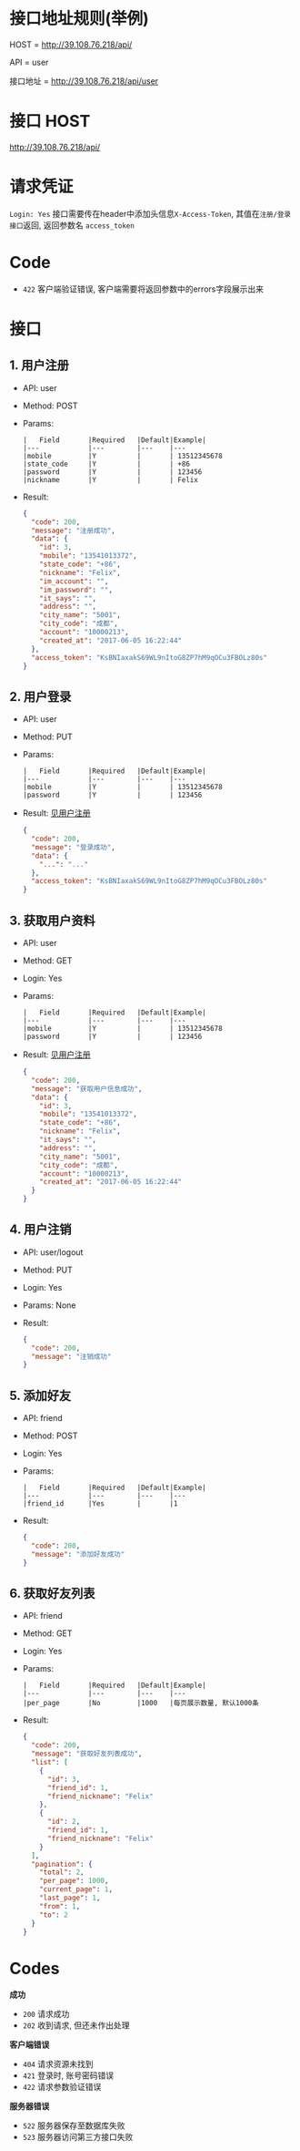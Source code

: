 # 接口地址规则(举例)

HOST =  http://39.108.76.218/api/

API = user

接口地址 = http://39.108.76.218/api/user

# 接口 HOST
http://39.108.76.218/api/

# 请求凭证
`Login: Yes` 接口需要传在header中添加头信息`X-Access-Token`,
其值在`注册/登录接口`返回, 返回参数名 `access_token`

# Code

- `422` 客户端验证错误, 客户端需要将返回参数中的errors字段展示出来


接口
==========

## 1. 用户注册
- API: user
- Method: POST
- Params:

    ```
    |   Field       |Required   |Default|Example|
    |---            |---        |---    |---
    |mobile         |Y          |       | 13512345678
    |state_code     |Y          |       | +86
    |password       |Y          |       | 123456
    |nickname       |Y          |       | Felix
    ```

- Result:

    ```json
    {
      "code": 200,
      "message": "注册成功",
      "data": {
        "id": 3,
        "mobile": "13541013372",
        "state_code": "+86",
        "nickname": "Felix",
        "im_account": "",
        "im_password": "",
        "it_says": "",
        "address": "",
        "city_name": "5001",
        "city_code": "成都",
        "account": "10000213",
        "created_at": "2017-06-05 16:22:44"
      },
      "access_token": "KsBNIaxakS69WL9nItoG8ZP7hM9qOCu3FBOLz80s"
    }
    ```

## 2. 用户登录
- API: user
- Method: PUT
- Params:

    ```
    |   Field       |Required   |Default|Example|
    |---            |---        |---    |---
    |mobile         |Y          |       | 13512345678
    |password       |Y          |       | 123456
    ```

- Result: [见用户注册](1.用户注册)

    ```json
    {
      "code": 200,
      "message": "登录成功",
      "data": {
        "...": "..."
      },
      "access_token": "KsBNIaxakS69WL9nItoG8ZP7hM9qOCu3FBOLz80s"
    }
    ```

## 3. 获取用户资料
- API: user
- Method: GET
- Login: Yes
- Params:

    ```
    |   Field       |Required   |Default|Example|
    |---            |---        |---    |---
    |mobile         |Y          |       | 13512345678
    |password       |Y          |       | 123456
    ```

- Result: [见用户注册](1.用户注册)

    ```json
    {
      "code": 200,
      "message": "获取用户信息成功",
      "data": {
        "id": 3,
        "mobile": "13541013372",
        "state_code": "+86",
        "nickname": "Felix",
        "it_says": "",
        "address": "",
        "city_name": "5001",
        "city_code": "成都",
        "account": "10000213",
        "created_at": "2017-06-05 16:22:44"
      }
    }
    ```

## 4. 用户注销
- API: user/logout
- Method: PUT
- Login: Yes
- Params: None
- Result:

    ```json
    {
      "code": 200,
      "message": "注销成功"
    }
    ```

## 5. 添加好友
- API: friend
- Method: POST
- Login: Yes
- Params:

    ```
    |   Field       |Required   |Default|Example|
    |---            |---        |---    |---
    |friend_id      |Yes        |       |1
    ```

- Result:

    ```json
    {
      "code": 200,
      "message": "添加好友成功"
    }
    ```

## 6. 获取好友列表
- API: friend
- Method: GET
- Login: Yes
- Params:

    ```
    |   Field       |Required   |Default|Example|
    |---            |---        |---    |---
    |per_page       |No         |1000   |每页展示数量, 默认1000条
    ```

- Result:

    ```json
    {
      "code": 200,
      "message": "获取好友列表成功",
      "list": [
        {
          "id": 3,
          "friend_id": 1,
          "friend_nickname": "Felix"
        },
        {
          "id": 2,
          "friend_id": 1,
          "friend_nickname": "Felix"
        }
      ],
      "pagination": {
        "total": 2,
        "per_page": 1000,
        "current_page": 1,
        "last_page": 1,
        "from": 1,
        "to": 2
      }
    }
    ```

# Codes

**成功**
- `200` 请求成功
- `202` 收到请求, 但还未作出处理

**客户端错误**
- `404` 请求资源未找到
- `421` 登录时, 账号密码错误
- `422` 请求参数验证错误

**服务器错误**
- `522` 服务器保存至数据库失败
- `523` 服务器访问第三方接口失败
